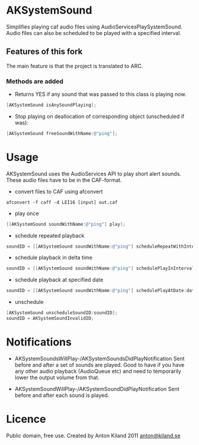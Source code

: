 AKSystemSound
=============

Simplifies playing caf audio files using AudioServicesPlaySystemSound.
Audio files can also be scheduled to be played with a specified interval.


## Features of this fork

The main feature is that the project is translated to ARC.

### Methods are added

+ Returns YES if any sound that was passed to this class is playing now.

````objective-c
[AKSystemSound isAnySoundPlaying];
````

+ Stop playing on deallocation of corresponding object (unscheduled if was):

````objective-c
[AKSystemSound freeSoundWithName:@"ping"];
````

Usage
=====

AKSystemSound uses the AudioServices API to play short alert sounds.
These audio files have to be in the CAF-format.


+ convert files to CAF using afconvert

````
afconvert -f caff -d LEI16 [input] out.caf
````

+ play once

````objective-c
[[AKSystemSound soundWithName:@"ping"] play];
````

+ schedule repeated playback

````objective-c
soundID = [[AKSystemSound soundWithName:@"ping"] scheduleRepeatWithInterval:5];
````

+ schedule playback in delta time

````objective-c
soundID = [[AKSystemSound soundWithName:@"ping"] schedulePlayInInterval:5];
````

+ schedule playback at specified date

````objective-c
soundID = [[AKSystemSound soundWithName:@"ping"] schedulePlayAtDate:date];
````

+ unschedule

````objective-c
[AKSystemSound unscheduleSoundID:soundID];
soundID = AKSystemSoundInvalidID;
````

Notifications
=============

+ AKSystemSoundsWillPlay-/AKSystemSoundsDidPlayNotification
Sent before and after a set of sounds are played.
Good to have if you have any other audio playback (AudioQueue etc)
and need to temporarily lower the output volume from that.

+ AKSystemSoundWillPlay-/AKSystemSoundDidPlayNotification
Sent before and after each sound is played.

Licence
=======

Public domain, free use.
Created by Anton Kiland 2011
anton@kiland.se